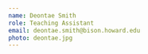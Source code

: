 ```yaml
---
name: Deontae Smith
role: Teaching Assistant
email: deontae.smith@bison.howard.edu
photo: deontae.jpg
---
```

